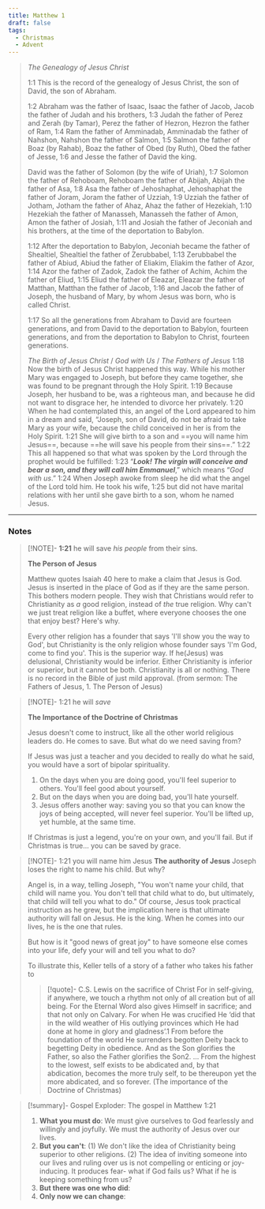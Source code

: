 ```yaml
---
title: Matthew 1
draft: false
tags:
  - Christmas
  - Advent
---
```


> _The Genealogy of Jesus Christ_
> 
> 1:1 This is the record of the genealogy of Jesus Christ, the son of David, the son of Abraham.
> 
> 1:2 Abraham was the father of Isaac, Isaac the father of Jacob, Jacob the father of Judah and his brothers, 1:3 Judah the father of Perez and Zerah (by Tamar), Perez the father of Hezron, Hezron the father of Ram, 1:4 Ram the father of Amminadab, Amminadab the father of Nahshon, Nahshon the father of Salmon, 1:5 Salmon the father of Boaz (by Rahab), Boaz the father of Obed (by Ruth), Obed the father of Jesse, 1:6 and Jesse the father of David the king.
> 
> David was the father of Solomon (by the wife of Uriah), 1:7 Solomon the father of Rehoboam, Rehoboam the father of Abijah, Abijah the father of Asa, 1:8 Asa the father of Jehoshaphat, Jehoshaphat the father of Joram, Joram the father of Uzziah, 1:9 Uzziah the father of Jotham, Jotham the father of Ahaz, Ahaz the father of Hezekiah, 1:10 Hezekiah the father of Manasseh, Manasseh the father of Amon, Amon the father of Josiah, 1:11 and Josiah the father of Jeconiah and his brothers, at the time of the deportation to Babylon.
> 
> 1:12 After the deportation to Babylon, Jeconiah became the father of Shealtiel, Shealtiel the father of Zerubbabel, 1:13 Zerubbabel the father of Abiud, Abiud the father of Eliakim, Eliakim the father of Azor, 1:14 Azor the father of Zadok, Zadok the father of Achim, Achim the father of Eliud, 1:15 Eliud the father of Eleazar, Eleazar the father of Matthan, Matthan the father of Jacob, 1:16 and Jacob the father of Joseph, the husband of Mary, by whom Jesus was born, who is called Christ.
> 
> 1:17 So all the generations from Abraham to David are fourteen generations, and from David to the deportation to Babylon, fourteen generations, and from the deportation to Babylon to Christ, fourteen generations.
> 
> _The Birth of Jesus Christ_ / *God with Us* / *The Fathers of Jesus*
> 1:18 Now the birth of Jesus Christ happened this way. While his mother Mary was engaged to Joseph, but before they came together, she was found to be pregnant through the Holy Spirit. 1:19 Because Joseph, her husband to be, was a righteous man, and because he did not want to disgrace her, he intended to divorce her privately. 1:20 When he had contemplated this, an angel of the Lord appeared to him in a dream and said, “Joseph, son of David, do not be afraid to take Mary as your wife, because the child conceived in her is from the Holy Spirit. 1:21 She will give birth to a son and ==you will name him Jesus==, because ==he will save his people from their sins==.” 1:22 This all happened so that what was spoken by the Lord through the prophet would be fulfilled: 1:23 “**_Look! The virgin will conceive and bear a son, and they will call him Emmanuel_**,” which means “_God with us_.” 1:24 When Joseph awoke from sleep he did what the angel of the Lord told him. He took his wife, 1:25 but did not have marital relations with her until she gave birth to a son, whom he named Jesus.

---
### Notes

> [!NOTE]- **1:21** he will save *his people* from their sins. 
> 
> **The Person of Jesus** 
> 
> Matthew quotes Isaiah 40 here to make a claim that Jesus is God. Jesus is inserted in the place of God as if they are the same person. This bothers modern people. They wish that Christians would refer to Christianity as *a* good religion, instead of *the* true religion. Why can't we just treat religion like a buffet, where everyone chooses the one that enjoy best? Here's why.
> 
> Every other religion has a founder that says 'I'll show you the way to God', but Christianity is the only religion whose founder says 'I'm God, come to find you'. This is the superior way. If he(Jesus) was delusional, Christianity would be inferior. Either Christianity is inferior or superior, but it cannot be both. Christianity is all or nothing.  There is no record in the Bible of just mild approval.  (from sermon: The Fathers of Jesus, 1. The Person of Jesus)

> [!NOTE]- 1:21 he will *save*
> 
> **The Importance of the Doctrine of Christmas**
> 
> Jesus doesn't come to instruct, like all the other world religious leaders do. He comes to save. But what do we need saving from? 
> 
>If Jesus was just a teacher and you decided to really do what he said, you would have a sort of bipolar spirituality. 
>1. On the days when you are doing good, you'll feel superior to others. You'll feel good about yourself. 
>2. But on the days when you are doing bad, you'll hate yourself.
>3. Jesus offers another way: saving you so that you can know the joys of being accepted, will never feel superior. You'll be lifted up, yet humble, at the same time. 
>
>If Christmas is just a legend, you're on your own, and you'll fail. But if Christmas is true... you can be saved by grace. 

> [!NOTE]- 1:21 you will name him Jesus
> **The authority of Jesus**
> Joseph loses the right to name his child. But why? 
> 
> Angel is, in a way, telling Joseph, "You won't name your child, that child will name you. You don't tell that child what to do, but ultimately, that child will tell you what to do." Of course, Jesus took practical instruction as he grew, but the implication here is that ultimate authority will fall on Jesus. He is the king. When he comes into our lives, he is the one that rules. 
>
>But how is it "good news of great joy" to have someone else comes into your life, defy your will and tell you what to do?
>
>To illustrate this, Keller tells of a story of a father who takes his father to 
>
>
>
>> [!quote]- C.S. Lewis on the sacrifice of Christ
> For in self-giving, if anywhere, we touch a rhythm not only of all creation but of all being. For the Eternal Word also gives Himself in sacrifice; and that not only on Calvary. For when He was crucified He ‘did that in the wild weather of His outlying provinces which He had done at home in glory and gladness’.1 From before the foundation of the world He surrenders begotten Deity back to begetting Deity in obedience. And as the Son glorifies the Father, so also the Father glorifies the Son2. … From the highest to the lowest, self exists to be abdicated and, by that abdication, becomes the more truly self, to be thereupon yet the more abdicated, and so forever.
> (The importance of the Doctrine of Christmas)

> [!summary]- Gospel Exploder: The gospel in Matthew 1:21
> 1. **What you must do**: We must give ourselves to God fearlessly and willingly and joyfully. We must the authority of Jesus over our lives. 
> 2. **But you can't**: (1) We don't like the idea of Christianity being superior to other religions. (2) The idea of inviting someone into our lives and ruling over us is not compelling or enticing or joy-inducing. It produces fear- what if God fails us? What if he is keeping something from us?
> 3. **But there was one who did**: 
> 4. **Only now we can change**: 






